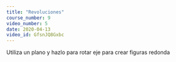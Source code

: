 ```yaml
---
title: "Revoluciones"
course_number: 9
video_number: 5
date: 2020-04-13
video_id: GfsnJQ8Gxbc
---
```


Utiliza un plano y hazlo para rotar eje para crear figuras redonda
